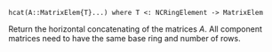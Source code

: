 ```
hcat(A::MatrixElem{T}...) where T <: NCRingElement -> MatrixElem
```

Return the horizontal concatenating of the matrices $A$. All component matrices need to have the same base ring and number of rows.
